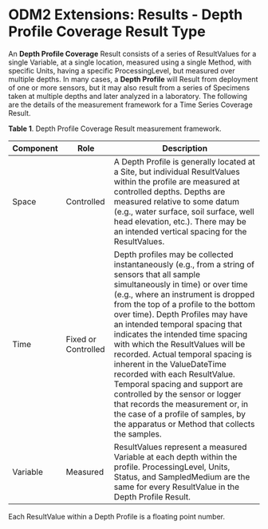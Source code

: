 ODM2 Extensions: Results - Depth Profile Coverage Result Type
===========================================================

An **Depth Profile Coverage** Result consists of a series of ResultValues for a single Variable, at a single location, measured using a single Method, with specific Units, having a specific ProcessingLevel, but measured over multiple depths. In many cases, a **Depth Profile** will Result from deployment of one or more sensors, but it may also result from a series of Specimens taken at multiple depths and later analyzed in a laboratory. The following are the details of the measurement framework for a Time Series Coverage Result.

**Table 1**. Depth Profile Coverage Result measurement framework.

| **Component** | **Role** | **Description** |
| ------------- | -------- | --------------- |
| Space         | Controlled | A Depth Profile is generally located at a Site, but individual ResultValues within the profile are measured at controlled depths.  Depths are measured relative to some datum (e.g., water surface, soil surface, well head elevation, etc.). There may be an intended vertical spacing for the ResultValues. |
|Time           |Fixed or Controlled | Depth profiles may be collected instantaneously (e.g., from a string of sensors that all sample simultaneously in time) or over time (e.g.,  where an instrument is dropped from the top of a profile to the bottom over time). Depth Profiles may have an intended temporal spacing that indicates the intended time spacing with which the ResultValues will be recorded. Actual temporal spacing is inherent in the  ValueDateTime recorded with each ResultValue. Temporal spacing and support are controlled by the sensor or logger that records the measurement or, in the case of a profile of samples, by the apparatus or Method that collects the samples. |
|Variable       |Measured   | ResultValues represent a measured Variable at each depth within the profile. ProcessingLevel, Units, Status, and SampledMedium are the same for every ResultValue in the Depth Profile Result. |

Each ResultValue within a Depth Profile is a floating point number.
